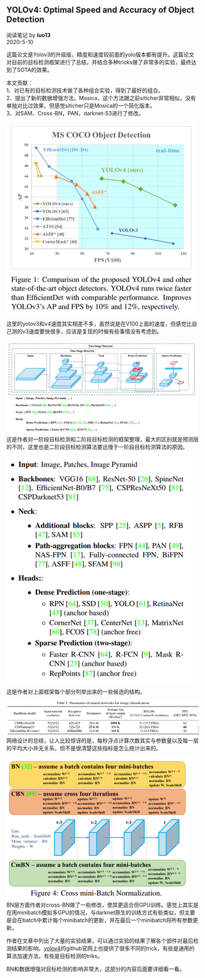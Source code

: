 ## YOLOv4: Optimal Speed and Accuracy of Object Detection
阅读笔记 by **luo13**  
2020-5-10  

这篇论文是Yolov3的升级版，精度和速度较前面的yolo版本都有提升。这篇论文对目前的目标检测框架进行了总结，并结合多种tricks做了非常多的实验，最终达到了SOTA的效果。  

本文贡献：  
1、对已有的目标检测技术做了各种组合实验，得到了最好的组合。  
2、提出了新的数据增强方法，Mosica，这个方法跟之前siticher非常相似，没有单独对比过效果，但感觉siticher只是Mosica的一个简化版本。  
3、对SAM、Cross-BN，PAN，darknet-53进行了修改。  

![效果](../../../img/yolov4/效果1.PNG)  

这里的yolov3和v4速度其实相差不多，虽然说是在V100上面的速度，但感觉比自己测的v3速度要快很多，应该是复现的时候有些事情没有考虑到。  

![检测框架](../../../img/yolov4/检测框架.PNG)  
这是作者对一阶段目标检测和二阶段目标检测的框架整理，最大的区别就是预测层的不同，这里也是二阶段目标检测算法要远慢于一阶段目标检测算法的原因。

![候选结构](../../../img/yolov4/结构候选.PNG)  
这是作者对上面框架每个部分列举出来的一些候选的结构。  

![参数计算量](../../../img/yolov4/参数计算量.PNG)  
网络设计的总结，让人比较惊讶的是，每秒浮点计算次数其实与参数量以及每一层的平均大小并无关系，但不是很清楚这些指标是怎么统计出来的。  

![BN](../../../img/yolov4/BN.PNG)  
BN层方面作者对cross-BN做了一些修改，使其更适合但GPU训练。感觉上其实是在用minibatch模拟多GPU的情况，与darknet原生的训练方式有些类似，但主要是会在batch中累计每个minibatch的更新，并在最后一个minibatch将所有参数更新。  

作者在文章中列出了大量的实验结果，可以通过实验的结果了解各个部件对最后检测结果的影响。[yolov4](https://github.com/AlexeyAB/darknet)的github官网上也提供了很多不同的trick，有些是通用的算法加速方法，有些是目标检测的triks。  


BN和数据增强对目标检测的影响非常大，这部分的内容后面要详细看一看。  
